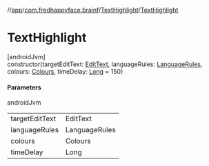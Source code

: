 //[app](../../../index.md)/[com.fredhappyface.brainf](../index.md)/[TextHighlight](index.md)/[TextHighlight](-text-highlight.md)

# TextHighlight

[androidJvm]\
constructor(targetEditText: [EditText](https://developer.android.com/reference/kotlin/android/widget/EditText.html), languageRules: [LanguageRules](../-language-rules/index.md), colours: [Colours](../-colours/index.md), timeDelay: [Long](https://kotlinlang.org/api/latest/jvm/stdlib/kotlin/-long/index.html) = 150)

#### Parameters

androidJvm

| | |
|---|---|
| targetEditText | EditText |
| languageRules | LanguageRules |
| colours | Colours |
| timeDelay | Long |
